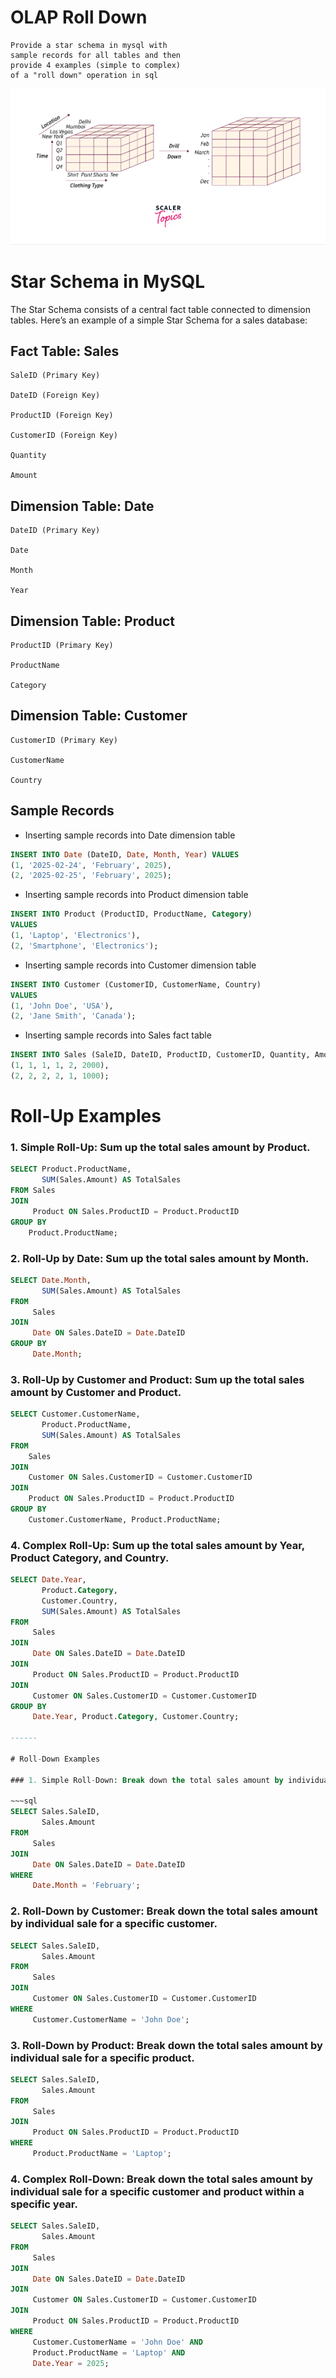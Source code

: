 # OLAP Roll Down 
	Provide a star schema in mysql with 
	sample records for all tables and then 
	provide 4 examples (simple to complex) 
	of a "roll down" operation in sql

![](./images/olap-down-drill-example.webp)

# Star Schema in MySQL

The Star Schema consists of a central fact table connected to dimension tables. Here’s an example of a simple Star Schema for a sales database:

## Fact Table: Sales

~~~
SaleID (Primary Key)

DateID (Foreign Key)

ProductID (Foreign Key)

CustomerID (Foreign Key)

Quantity

Amount
~~~

## Dimension Table: Date

~~~
DateID (Primary Key)

Date

Month

Year
~~~


## Dimension Table: Product

~~~
ProductID (Primary Key)

ProductName

Category
~~~

## Dimension Table: Customer


~~~
CustomerID (Primary Key)

CustomerName

Country
~~~

## Sample Records

* Inserting sample records into Date dimension table

~~~sql
INSERT INTO Date (DateID, Date, Month, Year) VALUES 
(1, '2025-02-24', 'February', 2025),
(2, '2025-02-25', 'February', 2025);
~~~

* Inserting sample records into Product dimension table

~~~sql
INSERT INTO Product (ProductID, ProductName, Category) 
VALUES 
(1, 'Laptop', 'Electronics'),
(2, 'Smartphone', 'Electronics');
~~~

* Inserting sample records into Customer dimension table

~~~sql
INSERT INTO Customer (CustomerID, CustomerName, Country) 
VALUES 
(1, 'John Doe', 'USA'),
(2, 'Jane Smith', 'Canada');
~~~


* Inserting sample records into Sales fact table

~~~sql
INSERT INTO Sales (SaleID, DateID, ProductID, CustomerID, Quantity, Amount) VALUES 
(1, 1, 1, 1, 2, 2000),
(2, 2, 2, 2, 1, 1000);
~~~

# Roll-Up Examples

### 1. Simple Roll-Up: Sum up the total sales amount by Product.

~~~sql
SELECT Product.ProductName, 
       SUM(Sales.Amount) AS TotalSales
FROM Sales
JOIN 
     Product ON Sales.ProductID = Product.ProductID
GROUP BY 
    Product.ProductName;
~~~
    
### 2. Roll-Up by Date: Sum up the total sales amount by Month.

~~~sql
SELECT Date.Month, 
       SUM(Sales.Amount) AS TotalSales
FROM 
     Sales
JOIN 
     Date ON Sales.DateID = Date.DateID
GROUP BY 
     Date.Month;
~~~

### 3. Roll-Up by Customer and Product: Sum up the total sales amount by Customer and Product.

~~~sql
SELECT Customer.CustomerName, 
       Product.ProductName, 
       SUM(Sales.Amount) AS TotalSales
FROM 
    Sales
JOIN 
    Customer ON Sales.CustomerID = Customer.CustomerID
JOIN 
    Product ON Sales.ProductID = Product.ProductID
GROUP BY 
    Customer.CustomerName, Product.ProductName;
~~~

### 4. Complex Roll-Up: Sum up the total sales amount by Year, Product Category, and Country.

~~~sql
SELECT Date.Year, 
       Product.Category, 
       Customer.Country, 
       SUM(Sales.Amount) AS TotalSales
FROM 
     Sales
JOIN 
     Date ON Sales.DateID = Date.DateID
JOIN 
     Product ON Sales.ProductID = Product.ProductID
JOIN 
     Customer ON Sales.CustomerID = Customer.CustomerID
GROUP BY 
     Date.Year, Product.Category, Customer.Country;

------

# Roll-Down Examples

### 1. Simple Roll-Down: Break down the total sales amount by individual sale within a specific month.

~~~sql
SELECT Sales.SaleID, 
       Sales.Amount
FROM 
     Sales
JOIN 
     Date ON Sales.DateID = Date.DateID
WHERE 
     Date.Month = 'February';
~~~

### 2. Roll-Down by Customer: Break down the total sales amount by individual sale for a specific customer.

~~~sql
SELECT Sales.SaleID, 
       Sales.Amount
FROM 
     Sales
JOIN 
     Customer ON Sales.CustomerID = Customer.CustomerID
WHERE 
     Customer.CustomerName = 'John Doe';
~~~

### 3. Roll-Down by Product: Break down the total sales amount by individual sale for a specific product.

~~~sql
SELECT Sales.SaleID, 
       Sales.Amount
FROM 
     Sales
JOIN 
     Product ON Sales.ProductID = Product.ProductID
WHERE 
     Product.ProductName = 'Laptop';
~~~

### 4. Complex Roll-Down: Break down the total sales amount by individual sale for a specific customer and product within a specific year.

~~~sql
SELECT Sales.SaleID, 
       Sales.Amount
FROM 
     Sales
JOIN 
     Date ON Sales.DateID = Date.DateID
JOIN 
     Customer ON Sales.CustomerID = Customer.CustomerID
JOIN 
     Product ON Sales.ProductID = Product.ProductID
WHERE 
     Customer.CustomerName = 'John Doe' AND 
     Product.ProductName = 'Laptop' AND 
     Date.Year = 2025;
~~~

